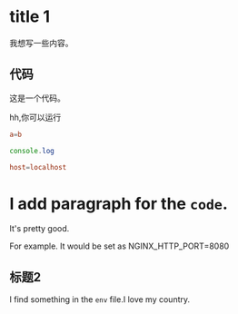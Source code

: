 # title 1

我想写一些内容。

## 代码


这是一个代码。

hh,你可以运行

```conf
a=b
```

```js
console.log
```

```conf
host=localhost
```

# I add paragraph for the `code`.

It's pretty good.

For example. It would be set as NGINX_HTTP_PORT=8080

## 标题2

I find something in the `env` file.I love my country.
